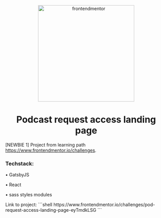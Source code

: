 <p align="center">
  <a href="https://www.frontendmentor.io/challenges">
    <img alt="frontendmentor" src="https://www.frontendmentor.io/static/images/logo-desktop.svg" width="300" />
  </a>
</p>
<h1 align="center">
  Podcast request access landing page
</h1>

[NEWBIE 1] Project from learning path <a href="https://www.frontendmentor.io/challenges" rel="noreferrer"  target="_blank" ref>https://www.frontendmentor.io/challenges</a>.
<p>
  <h3>Techstack:</h3>
  <p>&bull; GatsbyJS</p>
  <p>&bull; React</p>
  <p>&bull; sass styles modules</p>
</p>
<p>
  Link to project:
  ```shell
  https://www.frontendmentor.io/challenges/pod-request-access-landing-page-eyTmdkLSG
  ```
<p>



